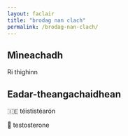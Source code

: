 ```yaml
---
layout: faclair
title: "brodag nan clach"
permalink: /brodag-nan-clach/
---
```


## Mìneachadh

Ri thighinn

## Eadar-theangachaidhean

&#x1f1ee;&#x1f1ea; téististéarón

&#x1f3f4;&#xe0067;&#xe0062;&#xe0065;&#xe006e;&#xe0067;&#xe007f; testosterone